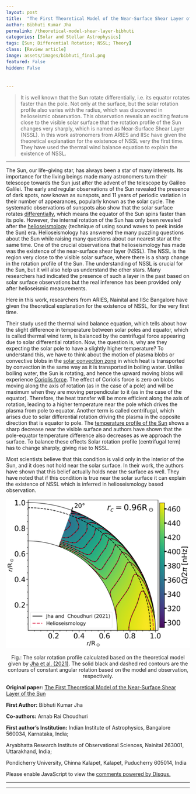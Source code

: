```yaml
---
layout: post
title:  "The First Theoretical Model of the Near-Surface Shear Layer of the Sun"
author: Bibhuti Kumar Jha
permalink: /theoretical-model-shear-layer-bibhuti
categories: [Solar and Stellar Astrophysics]
tags: [Sun; Differential Rotation; NSSL; Theory]
class: [Review article]
image: assets/images/bibhuti_final.png
featured: False
hidden: False


---
```


> It is well known that the Sun rotate differentially, i.e. its equator rotates faster than the pole. Not only at the surface, but the solar rotation profile also varies with the radius, which was discovered in helioseismic observation. This observation reveals an exciting feature close to the visible solar surface that the rotation profile of the Sun changes very sharply, which is named as Near-Surface Shear Layer (NSSL). In this work astronomers from ARIES and IISc have given the theoretical explanation for the existence of NSSL very the first time. They have used the thermal wind balance equation to explain the existence of NSSL.
>
---

The Sun, our life-giving star, has always been a star of many interests. Its importance for the living beings made many astronomers turn their telescope towards the Sun just after the advent of the telescope by Galileo Galilei. The early and regular observations of the Sun revealed the presence of dark spots, now known as sunspots, and 11 years of periodic variation in their number of appearances, popularly known as the solar cycle. The systematic observations of sunspots also show that the solar surface rotates [differentially](https://en.wikipedia.org/wiki/Differential_rotation), which means the equator of the Sun spins faster than its pole. However, the internal rotation of the Sun has only been revealed after the [helioseismology](http://soi.stanford.edu/results/heliowhat.html) (technique of using sound waves to peek inside the Sun) era. Helioseismology has answered the many puzzling questions about the Sun while raising many questions about our nearest star at the same time. One of the crucial observations that helioseismology has made was the existence of the near-surface shear layer (NSSL).  The NSSL is the region very close to the visible solar surface, where there is a sharp change in the rotation profile of the Sun. The understanding of NSSL is crucial for the Sun, but it will also help us understand the other stars. Many researchers had indicated the presence of such a layer in the past based on solar surface observations but the real inference has been provided only after helioseismic measurements.

Here in this work, researchers from ARIES, Nainital and IISc Bangalore have given the theoretical explanation for the existence of NSSL, for the very first time.

Their study used the thermal wind balance equation, which tells about how the slight difference in temperature between solar poles and equator, which is called thermal wind term, is balanced by the centrifugal force appearing due to solar differential rotation. Now, the question is, why are they expecting the solar pole to have a slightly higher temperature? To understand this, we have to think about the motion of plasma blobs or convective blobs in the [solar convection zone](https://solarscience.msfc.nasa.gov/interior.shtml) in which heat is transported by convection in the same way as it is transported in boiling water. Unlike boiling water, the Sun is rotating, and hence the upward moving blobs will experience [Coriolis force](https://en.wikipedia.org/wiki/Coriolis_force). The effect of Coriolis force is zero on blobs moving along the axis of rotation (as in the case of a pole) and will be maximum when they are moving perpendicular to it (as in the case of the equator). Therefore, the heat transfer will be more efficient along the axis of rotation, leading to a higher temperature near the pole which drives the plasma from pole to equator. Another term is called centrifugal, which arises due to solar differential rotation driving the plasma in the opposite direction that is equator to pole. The [temperature profile of the Sun](https://solarscience.msfc.nasa.gov/interior.shtml) shows a sharp decrease near the visible surface and authors have shown that the pole-equator temperature difference also decreases as we approach the surface. To balance these effects Solar rotation profile (centrifugal term) has to change sharply, giving rise to NSSL.

Most scientists believe that this condition is valid only in the interior of the Sun, and it does not hold near the solar surface. In their work, the authors have shown that this belief actually holds near the surface as well. They have noted that if this condition is true near the solar surface it can explain the existence of NSSL which is inferred in helioseismology based observation.


![A new image here](../assets/images/bibhuti_final.png)
<p align = "center">
Fig.: The solar rotation profile calculated based on the theoretical model given by <a href="https://doi.org/10.1093/mnras/stab1717"> Jha et al. (2021)</a>. The solid black and dashed red contours are the contours of constant angular rotation based on the model and observation, respectively.


</p>



**Original paper:**
<a href="https://doi.org/10.1093/mnras/stab1717"> The First Theoretical Model of the Near-Surface Shear Layer of the Sun</a>

**First Author:** Bibhuti Kumar Jha

**Co-authors:** Arnab Rai Choudhuri

**First author’s Institution:** Indian Institute of Astrophysics, Bangalore 560034, Karnataka, India;

Aryabhatta Research Institute of Observational Sciences, Nainital 263001, Uttarakhand, India;

Pondicherry University, Chinna Kalapet, Kalapet, Puducherry 605014, India

<div id="disqus_thread"></div>
<script>
    /**
    *  RECOMMENDED CONFIGURATION VARIABLES: EDIT AND UNCOMMENT THE SECTION BELOW TO INSERT DYNAMIC VALUES FROM YOUR PLATFORM OR CMS.
    *  LEARN WHY DEFINING THESE VARIABLES IS IMPORTANT: https://disqus.com/admin/universalcode/#configuration-variables    */
    /*
    var disqus_config = function () {
    this.page.url = PAGE_URL;  // Replace PAGE_URL with your page's canonical URL variable
    this.page.identifier = PAGE_IDENTIFIER; // Replace PAGE_IDENTIFIER with your page's unique identifier variable
    };
    */
    (function() { // DON'T EDIT BELOW THIS LINE
    var d = document, s = d.createElement('script');
    s.src = 'https://cosmicvarta-in.disqus.com/embed.js';
    s.setAttribute('data-timestamp', +new Date());
    (d.head || d.body).appendChild(s);
    })();
</script>
<noscript>Please enable JavaScript to view the <a href="https://disqus.com/?ref_noscript">comments powered by Disqus.</a></noscript>

---
---
